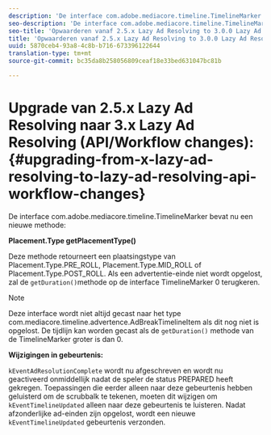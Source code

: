 ```yaml
---
description: 'De interface com.adobe.mediacore.timeline.TimelineMarker bevat nu een nieuwe methode '
seo-description: 'De interface com.adobe.mediacore.timeline.TimelineMarker bevat nu een nieuwe methode '
seo-title: 'Opwaarderen vanaf 2.5.x Lazy Ad Resolving to 3.0.0 Lazy Ad Resolving (API/Workflow changes) '
title: 'Opwaarderen vanaf 2.5.x Lazy Ad Resolving to 3.0.0 Lazy Ad Resolving (API/Workflow changes) '
uuid: 5870ceb4-93a8-4c8b-b716-673396122644
translation-type: tm+mt
source-git-commit: bc35da8b258056809ceaf18e33bed631047bc81b

---
```



# Upgrade van 2.5.x Lazy Ad Resolving naar 3.x Lazy Ad Resolving (API/Workflow changes):{#upgrading-from-x-lazy-ad-resolving-to-lazy-ad-resolving-api-workflow-changes}

De interface com.adobe.mediacore.timeline.TimelineMarker bevat nu een nieuwe methode:

**Placement.Type getPlacementType()**

Deze methode retourneert een plaatsingstype van Placement.Type.PRE_ROLL, Placement.Type.MID_ROLL of Placement.Type.POST_ROLL. Als een advertentie-einde niet wordt opgelost, zal de `getDuration()`methode op de interface TimelineMarker 0 terugkeren.

>[!NOTE]
>
>Deze interface wordt niet altijd gecast naar het type com.mediacore.timeline.advertence.AdBreakTimelineItem als dit nog niet is opgelost. De tijdlijn kan worden gecast als de `getDuration()` methode van de TimelineMarker groter is dan 0.

**Wijzigingen in gebeurtenis:**

`kEventAdResolutionComplete` wordt nu afgeschreven en wordt nu geactiveerd onmiddellijk nadat de speler de status PREPARED heeft gekregen. Toepassingen die eerder alleen naar deze gebeurtenis hebben geluisterd om de scrubbalk te tekenen, moeten dit wijzigen om `kEventTimelineUpdated` alleen naar deze gebeurtenis te luisteren. Nadat afzonderlijke ad-einden zijn opgelost, wordt een nieuwe `kEventTimelineUpdated` gebeurtenis verzonden.
